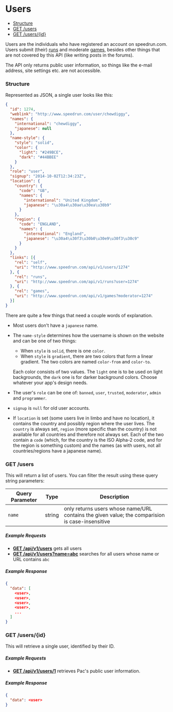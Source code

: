 # Users

* [Structure](#structure)
* [GET /users](#get-users)
* [GET /users/{id}](#get-usersid)

Users are the individuals who have registered an account on speedrun.com. Users submit (their)
[runs](runs.md) and moderate [games](games.md), besides other things that are not covered by this
API (like writing posts in the forums).

The API only returns public user information, so things like the e-mail address, site settings etc.
are not accessible.

### Structure

Represented as JSON, a single user looks like this:

```json
{
  "id": 1274,
  "weblink": "http://www.speedrun.com/user/chewdiggy",
  "names": {
    "international": "chewdiggy",
    "japanese": null
  },
  "name-style": {
    "style": "solid",
    "color": {
      "light": "#249BCE",
      "dark": "#44BBEE"
    }
  },
  "role": "user",
  "signup": "2014-10-02T12:34:23Z",
  "location": {
    "country": {
      "code": "GB",
      "names": {
        "international": "United Kingdom",
        "japanese": "\u30a4\u30ae\u30ea\u30b9"
      }
    },
    "region": {
      "code": "ENGLAND",
      "names": {
        "international": "England",
        "japanese": "\u30a4\u30f3\u30b0\u30e9\u30f3\u30c9"
      }
    }
  },
  "links": [{
    "rel": "self",
    "uri": "http://www.speedrun.com/api/v1/users/1274"
  }, {
    "rel": "runs",
    "uri": "http://www.speedrun.com/api/v1/runs?user=1274"
  }, {
    "rel": "games",
    "uri": "http://www.speedrun.com/api/v1/games?moderator=1274"
  }]
}
```

There are quite a few things that need a couple words of explanation.

* Most users don't have a ``japanese`` name.

* The ``name-style`` determines how the username is shown on the website and can be one of two things:

  * When ``style`` is ``solid``, there is one ``color``.
  * When ``style`` is ``gradient``, there are two colors that form a linear gradient. The two colors
    are named ``color-from`` and ``color-to``.

  Each color consists of two values. The ``light`` one is to be used on light backgrounds, the
  ``dark`` one is for darker background colors. Choose whatever your app's design needs.

* The user's ``role`` can be one of: ``banned``, ``user``, ``trusted``, ``moderator``, ``admin`` and
  ``programmer``.

* ``signup`` is ``null`` for old user accounts.

* If ``location`` is set (some users live in limbo and have no location), it contains the country
  and possibly region where the user lives. The ``country`` is always set, ``region`` (more specific
  than the country) is not available for all countries and therefore not always set. Each of the two
  contain a ``code`` (which, for the country is the ISO Alpha-2 code, and for the region is
  something custom) and the names (as with users, not all countries/regions have a japanese name).

### GET /users

This will return a list of users. You can filter the result using these query string parameters:

Query Parameter  | Type   | Description
---------------- | ------ | ------------------------------------------------------------------
``name``         | string | only returns users whose name/URL contains the given value; the comparision is case-insensitive

##### Example Requests

* [**GET /api/v1/users**](http://www.speedrun.com/api/v1/users) gets all users
* [**GET /api/v1/users?name=abc**](http://www.speedrun.com/api/v1/users?name=abc) searches for
  all users whose name or URL contains ``abc``

##### Example Response

```json
{
  "data": [
    <user>,
    <user>,
    <user>,
    <user>,
    ...
  ]
}
```

### GET /users/{id}

This will retrieve a single user, identified by their ID.

##### Example Requests

* [**GET /api/v1/users/1**](http://www.speedrun.com/api/v1/users/1) retrieves Pac's public user
  information.

##### Example Response

```json
{
  "data": <user>
}
```
